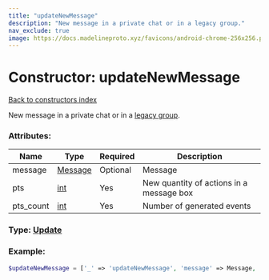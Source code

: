 ```yaml
---
title: "updateNewMessage"
description: "New message in a private chat or in a legacy group."
nav_exclude: true
image: https://docs.madelineproto.xyz/favicons/android-chrome-256x256.png
---
```

# Constructor: updateNewMessage  
[Back to constructors index](/API_docs/constructors/index.md)



New message in a private chat or in a [legacy group](https://core.telegram.org/api/channel).

### Attributes:

| Name     |    Type       | Required | Description |
|----------|---------------|----------|-------------|
|message|[Message](/API_docs/types/Message.md) | Optional|Message|
|pts|[int](/API_docs/types/int.md) | Yes|New quantity of actions in a message box|
|pts\_count|[int](/API_docs/types/int.md) | Yes|Number of generated events|



### Type: [Update](/API_docs/types/Update.md)


### Example:

```php
$updateNewMessage = ['_' => 'updateNewMessage', 'message' => Message, 'pts' => int, 'pts_count' => int];
```  
